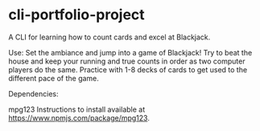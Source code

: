 # cli-portfolio-project

A CLI for learning how to count cards and excel at Blackjack.

Use:
Set the ambiance and jump into a game of Blackjack! Try to beat the house and keep your running and true counts in order as two computer players do the same. Practice with 1-8 decks of cards to get used to the different pace of the game.

Dependencies:

mpg123
Instructions to install available at https://www.npmjs.com/package/mpg123.
